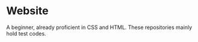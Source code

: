 # Website
A beginner, already proficient in CSS and HTML. These repositories mainly hold test codes.
